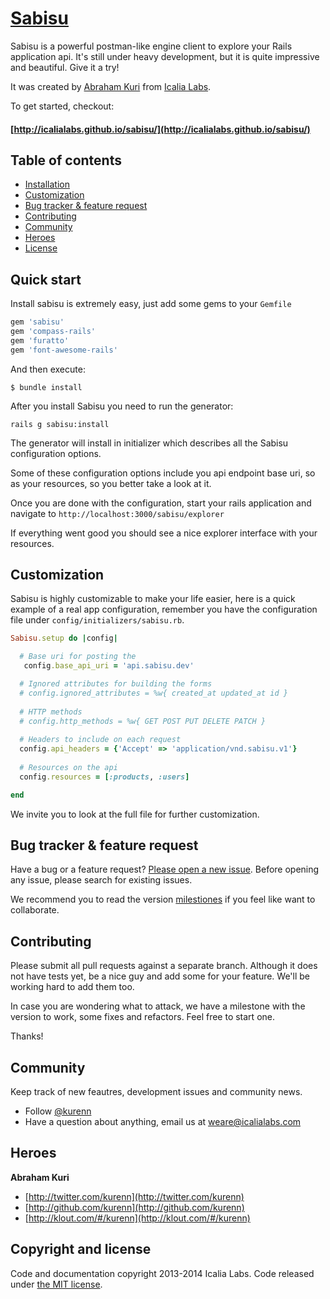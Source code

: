 # [Sabisu](https://github.com/IcaliaLabs/sabisu)

Sabisu is a powerful postman-like engine client to explore your Rails application api. It's still under heavy development, but it is quite impressive and beautiful. Give it a try!

It was created by [Abraham Kuri](https://twitter.com/kurenn) from [Icalia Labs](http://twitter.com/icalialabs).

To get started, checkout:

#### [http://icalialabs.github.io/sabisu/](http://icalialabs.github.io/sabisu/)

## Table of contents

- [Installation](#installation)
- [Customization](#customization)
- [Bug tracker & feature request](#bug-tracker-&-feature-request)
- [Contributing](#contributing)
- [Community](#community)
- [Heroes](#heroes)
- [License](#license)

## Quick start

Install sabisu is extremely easy, just add some gems to your `Gemfile`

```ruby
gem 'sabisu'
gem 'compass-rails'
gem 'furatto'
gem 'font-awesome-rails'
```
And then execute:

```console
$ bundle install
```

After you install Sabisu you need to run the generator:

```console
rails g sabisu:install
```

The generator will install in initializer which describes all the Sabisu configuration options.

Some of these configuration options include you api endpoint base uri, so as your resources, so you better take a look at it.

Once you are done with the configuration, start your rails application and navigate to `http://localhost:3000/sabisu/explorer`

If everything went good you should see a nice explorer interface with your resources.

## Customization

Sabisu is highly customizable to make your life easier, here is a quick example of a real app configuration, remember you have the configuration file under `config/initializers/sabisu.rb`.

```ruby
Sabisu.setup do |config|

  # Base uri for posting the 
   config.base_api_uri = 'api.sabisu.dev'

  # Ignored attributes for building the forms
  # config.ignored_attributes = %w{ created_at updated_at id }
  
  # HTTP methods
  # config.http_methods = %w{ GET POST PUT DELETE PATCH }
  
  # Headers to include on each request
  config.api_headers = {'Accept' => 'application/vnd.sabisu.v1'}
  
  # Resources on the api
  config.resources = [:products, :users]

end
```
We invite you to look at the full file for further customization.

## Bug tracker & feature request

Have a bug or a feature request? [Please open a new issue](https://github.com/IcaliaLabs/sabisu/issues). Before opening any issue, please search for existing issues.

We recommend you to read the version [milestiones](https://github.com/IcaliaLabs/sabisu/issues?milestone=2&state=open) if you feel like want to collaborate.

## Contributing

Please submit all pull requests against a separate branch. Although it does not have tests yet, be a nice guy and add some for your feature. We'll be working hard to add them too.

In case you are wondering what to attack, we have a milestone with the version to work, some fixes and refactors. Feel free to start one.

Thanks!

## Community

Keep track of new feautres, development issues and community news.

* Follow [@kurenn](https://twitter.com/kurenn)
* Have a question about anything, email us at weare@icalialabs.com

## Heroes

**Abraham Kuri**

+ [http://twitter.com/kurenn](http://twitter.com/kurenn)
+ [http://github.com/kurenn](http://github.com/kurenn)
+ [http://klout.com/#/kurenn](http://klout.com/#/kurenn)


## Copyright and license

Code and documentation copyright 2013-2014 Icalia Labs. Code released under [the MIT license](LICENSE).
